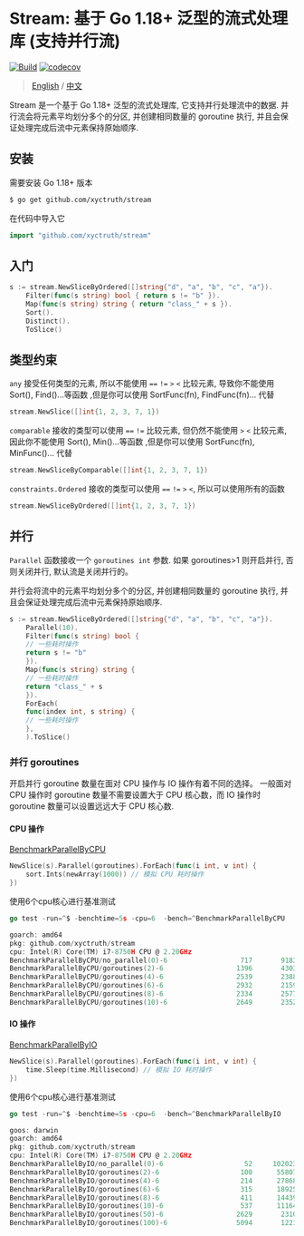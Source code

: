 # Stream: 基于 Go 1.18+ 泛型的流式处理库 (支持并行流)

[![Build](https://github.com/xyctruth/stream/actions/workflows/build.yml/badge.svg?branch=main)](https://github.com/xyctruth/stream/actions/workflows/build.yml)
[![codecov](https://codecov.io/gh/xyctruth/stream/branch/main/graph/badge.svg?token=ZHMPMQP0CP)](https://codecov.io/gh/xyctruth/stream)

> [English](./README.md) / [中文](./README-ZH.md)

Stream 是一个基于 Go 1.18+ 泛型的流式处理库, 它支持并行处理流中的数据. 并行流会将元素平均划分多个的分区, 并创建相同数量的 goroutine 执行, 并且会保证处理完成后流中元素保持原始顺序.

## 安装

需要安装 Go 1.18+ 版本

```bash
$ go get github.com/xyctruth/stream
```

在代码中导入它

```go
import "github.com/xyctruth/stream"
```

## 入门

```go
s := stream.NewSliceByOrdered([]string{"d", "a", "b", "c", "a"}).
    Filter(func(s string) bool { return s != "b" }).
    Map(func(s string) string { return "class_" + s }).
    Sort().
    Distinct().
    ToSlice()
```

## 类型约束

`any` 接受任何类型的元素, 所以不能使用 `==` `!=` `>` `<` 比较元素, 导致你不能使用 Sort(), Find()...等函数 ,但是你可以使用 SortFunc(fn), FindFunc(fn)... 代替

```go
stream.NewSlice([]int{1, 2, 3, 7, 1})
```

`comparable` 接收的类型可以使用 `==` `!=` 比较元素, 但仍然不能使用 `>` `<` 比较元素, 因此你不能使用 Sort(), Min()...等函数 ,但是你可以使用 SortFunc(fn), MinFunc()... 代替

```go
stream.NewSliceByComparable([]int{1, 2, 3, 7, 1})
```

`constraints.Ordered` 接收的类型可以使用 `==` `!=` `>` `<`, 所以可以使用所有的函数

```go
stream.NewSliceByOrdered([]int{1, 2, 3, 7, 1})
```

## 并行

`Parallel` 函数接收一个 `goroutines int` 参数. 如果 goroutines>1 则开启并行, 否则关闭并行, 默认流是关闭并行的。

并行会将流中的元素平均划分多个的分区, 并创建相同数量的 goroutine 执行, 并且会保证处理完成后流中元素保持原始顺序.

```go
s := stream.NewSliceByOrdered([]string{"d", "a", "b", "c", "a"}).
    Parallel(10).
    Filter(func(s string) bool {
    // 一些耗时操作
    return s != "b"
    }).
    Map(func(s string) string {
    // 一些耗时操作
    return "class_" + s
    }).
    ForEach(
    func(index int, s string) {
    // 一些耗时操作
    },
    ).ToSlice()
```

### 并行 goroutines

开启并行 goroutine 数量在面对 CPU 操作与 IO 操作有着不同的选择。 一般面对 CPU 操作时 goroutine 数量不需要设置大于 CPU 核心数，而 IO 操作时 goroutine 数量可以设置远远大于 CPU 核心数.

#### CPU 操作

[BenchmarkParallelByCPU](./parallel_test.go)

```go
NewSlice(s).Parallel(goroutines).ForEach(func(i int, v int) {
    sort.Ints(newArray(1000)) // 模拟 CPU 耗时操作
})
```
使用6个cpu核心进行基准测试
```go
go test -run=^$ -benchtime=5s -cpu=6  -bench=^BenchmarkParallelByCPU

goarch: amd64
pkg: github.com/xyctruth/stream
cpu: Intel(R) Core(TM) i7-8750H CPU @ 2.20GHz
BenchmarkParallelByCPU/no_parallel(0)-6         	     717	   9183119 ns/op
BenchmarkParallelByCPU/goroutines(2)-6          	    1396	   4303113 ns/op
BenchmarkParallelByCPU/goroutines(4)-6          	    2539	   2388197 ns/op
BenchmarkParallelByCPU/goroutines(6)-6          	    2932	   2159407 ns/op
BenchmarkParallelByCPU/goroutines(8)-6          	    2334	   2577405 ns/op
BenchmarkParallelByCPU/goroutines(10)-6         	    2649	   2352926 ns/op
```

#### IO 操作

[BenchmarkParallelByIO](./parallel_test.go)

```go
NewSlice(s).Parallel(goroutines).ForEach(func(i int, v int) {
    time.Sleep(time.Millisecond) // 模拟 IO 耗时操作
})
```
使用6个cpu核心进行基准测试
```go
go test -run=^$ -benchtime=5s -cpu=6  -bench=^BenchmarkParallelByIO

goos: darwin
goarch: amd64
pkg: github.com/xyctruth/stream
cpu: Intel(R) Core(TM) i7-8750H CPU @ 2.20GHz
BenchmarkParallelByIO/no_parallel(0)-6          	      52	 102023558 ns/op
BenchmarkParallelByIO/goroutines(2)-6           	     100	  55807303 ns/op
BenchmarkParallelByIO/goroutines(4)-6           	     214	  27868725 ns/op
BenchmarkParallelByIO/goroutines(6)-6           	     315	  18925789 ns/op
BenchmarkParallelByIO/goroutines(8)-6           	     411	  14439700 ns/op
BenchmarkParallelByIO/goroutines(10)-6          	     537	  11164758 ns/op
BenchmarkParallelByIO/goroutines(50)-6          	    2629	   2310602 ns/op
BenchmarkParallelByIO/goroutines(100)-6         	    5094	   1221887 ns/op
```
